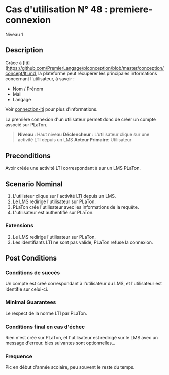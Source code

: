 
# Cas d'utilisation N° 48 :  premiere-connexion

Niveau 1

## Description

Grâce à [lti](https://github.com/PremierLangage/plconception/blob/master/conception/concept/lti.md, la plateforme peut récupérer les principales informations concernant l'utilisateur, à savoir :

* Nom / Prénom
* Mail
* Langage

Voir [connection-lti](https://github.com/PremierLangage/platon-conception/edit/master/UC/Utilisateur/connection-lti.md) pour plus d'informations.

La première connexion d'un utilisateur permet donc de créer un compte associé sur PLaTon.

> **Niveau** : Haut niveau
> **Déclencheur** : L'utilisateur clique sur une activité LTI depuis un LMS
> **Acteur Primaire**: Utilisateur
 
 
## Preconditions

Avoir créée une activité LTI correspondant à sur un LMS PLaTon.


## Scenario Nominal
1.	L'utilisteur clique sur l'activité LTI depuis un LMS.
2.	Le LMS redirige l'utilisateur sur PLaTon.
3.	PLaTon crée l'utilisateur avec les informations de la requête.  
4.	L'utilisateur est authentifié sur PLaTon.  

### Extensions
2. Le LMS redirige l'utilisateur sur PLaTon.
3. Les identifiants LTI ne sont pas valide, PLaTon refuse la connexion.



## Post Conditions
### Conditions de succès 
Un compte est créé correspondant à l'utilisateur du LMS, et l'utilisateur est identifié sur celui-ci.

### Minimal Guarantees
Le respect de la norme LTI par PLaTon.

### Conditions final en cas d'échec
Rien n'est crée sur PLaTon, et l'utilisateur est redirigé sur le LMS avec un message d'erreur.
bles suivantes sont optionnelles._

### Frequence
Pic en début d'année scolaire, peu souvent le reste du temps.
